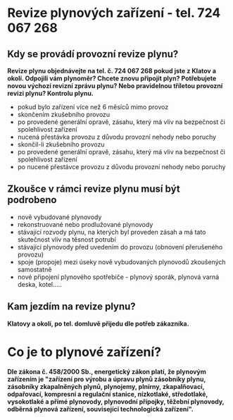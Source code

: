 <meta name="google-site-verification" content="gm5ZhzpCwzgaKMeZ-Rxr_1Y_aLArxXl6SSKXEdQDGKo" />

# Revize plynových zařízení - tel. 724 067 268
## Kdy se provádí provozní revize plynu?
<b> Revize plynu objednávejte na tel. č. 724 067 268 pokud jste z Klatov a okolí. Odpojili vám plynoměr? Chcete znovu připojit plyn? Potřebujete novou výchozí revizní zprávu plynu? Nebo pravidelnou tříletou provozní revizi plynu? Kontrolu plynu. </b>


- pokud bylo zařízení více než 6 měsíců mimo provoz
- skončením zkušebního provozu
- po provedené generální opravě, zásahu, který má vliv na bezpečnost či spolehlivost zařízení
- nucená přestávka provozu z důvodu provozní nehody nebo poruchy
- skončil-li zkušebního provozu
- po provedené generální opravě, zásahu, který má vliv na bezpečnost či spolehlivost zařízení
- po nucené přestávce provozu z důvodu provozní nehody nebo poruchy

## Zkoušce v rámci revize plynu musí být podrobeno
- nově vybudované plynovody
- rekonstruované nebo prodlužované plynovody
- stávající rozvody plynu, na kterých byl proveden zásah a má tato skutečnost vliv na těsnost potrubí
- stávající plynovody před uvedením do provozu (obnovení přerušeného provozu)
- spoje (propoje) mezi úseky nově vybudovaných plynovodů zkoušených samostatně
- nové připojení plynového spotřebiče - plynový sporák, plynová varná deska, kotel.....


## Kam jezdím na revize plynu?
<b> Klatovy a okolí, po tel. domluvě přijedu dle potřeb zákazníka. </b>

# Co je to plynové zařízení?
<b> Dle zákona č. 458/2000 Sb., energetický zákon platí, že plynovým zařízením je "zařízení pro výrobu a úpravu plynů zásobníky plynu, zásobníky zkapalněných plynů, plynojemy, plnírny, zkapalňovací, odpařovací, kompresní a regulační stanice, nízkotlaké, středotlaké, vysokotlaké a přímé plynovody, plynovodní přípojky, těžební plynovody, odběrná plynová zařízení, související technologická zařízení". </b>
